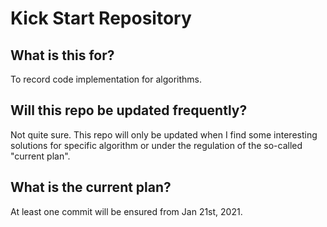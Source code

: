 # Kick Start Repository

## What is this for?

To record code implementation for algorithms.

## Will this repo be updated frequently?

Not quite sure. This repo will only be updated when I find some interesting solutions for specific algorithm or under the regulation of the so-called "current plan".

## What is the current plan?

At least one commit will be ensured from Jan 21st, 2021.